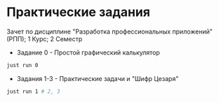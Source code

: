 # Практические задания
Зачет по дисциплине "Разработка профессиональных приложений" (РПП);
1 Курс; 2 Семестр

* Задание 0 - Простой графический калькулятор
```sh
just run 0
```

* Задания 1-3 - Практические задачи и "Шифр Цезаря"
```sh
just run 1 # 2, 3
```
